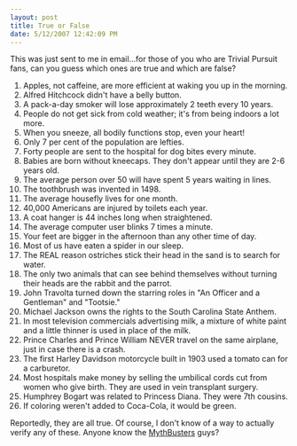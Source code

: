 ```yaml
---
layout: post
title: True or False
date: 5/12/2007 12:42:09 PM
---
```


This was just sent to me in email...for those of you who are Trivial Pursuit fans, can you guess which ones are true and which are false?

1.  Apples, not caffeine, are more efficient at waking you up in the morning. 
2.  Alfred Hitchcock didn't have a belly button. 
3.  A pack-a-day smoker will lose approximately 2 teeth every 10 years. 
4.  People do not get sick from cold weather; it's from being indoors a lot more. 
5.  When you sneeze, all bodily functions stop, even your heart! 
6.  Only 7 per cent of the population are lefties. 
7.  Forty people are sent to the hospital for dog bites every minute. 
8.  Babies are born without kneecaps. They don't appear until they are 2-6 years old. 
9.  The average person over 50 will have spent 5 years waiting in lines. 
10.  The toothbrush was invented in 1498. 
11.  The average housefly lives for one month. 
12.  40,000 Americans are injured by toilets each year. 
13.  A coat hanger is 44 inches long when straightened. 
14.  The average computer user blinks 7 times a minute. 
15.  Your feet are bigger in the afternoon than any other time of day. 
16.  Most of us have eaten a spider in our sleep. 
17.  The REAL reason ostriches stick their head in the sand is to search for water. 
18.  The only two animals that can see behind themselves without turning their heads are the rabbit and the parrot. 
19.  John Travolta turned down the starring roles in "An Officer and a Gentleman" and "Tootsie." 
20.  Michael Jackson owns the rights to the South Carolina State Anthem. 
21.  In most television commercials advertising milk, a mixture of white paint and a little thinner is used in place of the milk. 
22.  Prince Charles and Prince William NEVER travel on the same airplane, just in case there is a crash. 
23.  The first Harley Davidson motorcycle built in 1903 used a tomato can for a carburetor. 
24.  Most hospitals make money by selling the umbilical cords cut from women who give birth. They are used in vein transplant surgery. 
25.  Humphrey Bogart was related to Princess Diana. They were 7th cousins. 
26.  If coloring weren't added to Coca-Cola, it would be green. 

Reportedly, they are all true. Of course, I don't know of a way to actually verify any of these. Anyone know the [MythBusters](http://dsc.discovery.com/fansites/mythbusters/mythbusters.html) guys?
